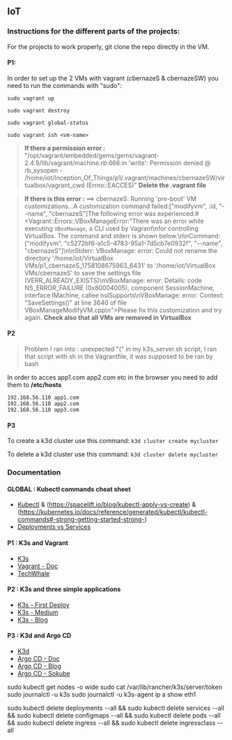 ## IoT

### Instructions for the different parts of the projects:

For the projects to work properly, git clone the repo directly in the VM.

#### P1:

In order to set up the 2 VMs with vagrant (cbernazeS & cbernazeSW) you need to run the commands with "sudo":

`sudo vagrant up`

`sudo vagrant destroy`

`sudo vagrant global-status`

`sudo vagrant ssh <vm-name>`

> **If there a permission error :** "/opt/vagrant/embedded/gems/gems/vagrant-2.4.9/lib/vagrant/machine.rb:666:in 'write': Permission denied @ rb_sysopen - /home/iot/Inception_Of_Things/p1/.vagrant/machines/cbernazeSW/virtualbox/vagrant_cwd (Errno::EACCES)"
> **Delete the .vagrant file**

> **If there is this error :**
> ==> cbernazeS: Running 'pre-boot' VM customizations...A customization command failed:["modifyvm", :id, "--name", "cbernazeS"]The following error was experienced:#<Vagrant::Errors::VBoxManageError:"There was an error while executing `VBoxManage`, a CLI used by Vagrant\nfor controlling VirtualBox. The command and stderr is shown below.\n\nCommand: [\"modifyvm\", \"c5272bf6-a1c5-4783-95a1-7d5cb7e0932f\", \"--name\", \"cbernazeS\"]\n\nStderr: VBoxManage: error: Could not rename the directory '/home/iot/VirtualBox VMs/p1_cbernazeS_1758108675963_6431' to '/home/iot/VirtualBox VMs/cbernazeS' to save the settings file (VERR_ALREADY_EXISTS)\nVBoxManage: error: Details: code NS_ERROR_FAILURE (0x80004005), component SessionMachine, interface IMachine, callee nsISupports\nVBoxManage: error: Context: \"SaveSettings()\" at line 3640 of file VBoxManageModifyVM.cpp\n">Please fix this customization and try again.
> **Check also that all VMs are removed in VirtualBox**


#### P2

> Problem I ran into : unexpected "(" in my k3s_server.sh script, I ran that script with sh in the Vagrantfile, it was supposed to be ran by bash

In order to acces app1.com app2.com etc in the browser you need to add them to **/etc/hosts**
```
192.168.56.110 app1.com
192.168.56.110 app2.com
192.168.56.110 app3.com
```

#### P3

To create a k3d cluster use this command:
```k3d cluster create mycluster```

To delete a k3d cluster use this command:
```k3d cluster delete mycluster```


### Documentation
#### GLOBAL : Kubectl commands cheat sheet
- [Kubectl](https://spacelift.io/blog/kubernetes-cheat-sheet) & (https://spacelift.io/blog/kubectl-apply-vs-create) & (https://kubernetes.io/docs/reference/generated/kubectl/kubectl-commands#-strong-getting-started-strong-)
- [Deployments vs Services](https://zeet.co/blog/kubernetes-service-vs-deployment)

#### P1 : K3s and Vagrant
- [K3s](https://docs.k3s.io/)
- [Vagrant - Doc](https://developer.hashicorp.com/vagrant/tutorials/getting-started?product_intent=vagrant)
- [TechWhale](https://www.youtube.com/watch?v=5-PGV-r_684&pp=ygUYdmFncmFudCBjb21tZW50IHV0aWxpc2Vy)

#### P2 : K3s and three simple applications
- [K3s - First Deploy](https://k33g.gitlab.io/articles/2020-02-21-K3S-02-FIRST-DEPLOY.html)
- [K3s - Medium](https://medium.com/@samanazizi/how-to-deploy-a-simple-static-html-project-on-k3s-322667967ed4)
- [K3s - Blog](https://www.jeffgeerling.com/blog/2022/quick-hello-world-http-deployment-testing-k3s-and-traefik)

#### P3 : K3d and Argo CD
- [K3d](https://k3d.io/stable/)
- [Argo CD - Doc](https://argo-cd.readthedocs.io/en/stable/)
- [Argo CD - Blog](https://une-tasse-de.cafe/blog/argocd/)
- [Argo CD - Sokube](https://www.sokube.io/en/blog/gitops-on-a-laptop-with-k3d-and-argocd-en)


sudo kubectl get nodes -o wide
sudo cat /var/lib/rancher/k3s/server/token
sudo journalctl -u k3s
sudo journalctl -u k3s-agent
ip a show eth1

sudo kubectl delete deployments --all && sudo kubectl delete services --all && sudo kubectl delete configmaps --all && sudo kubectl delete pods --all && sudo kubectl delete ingress --all && sudo kubectl delete ingressclass --all
